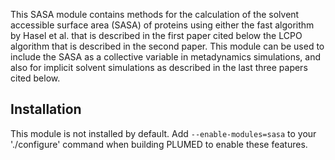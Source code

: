 This SASA module contains methods for the calculation of the solvent accessible surface area (SASA) of proteins using either the fast algorithm by Hasel et al. that is described in the first paper cited below the LCPO algorithm that is described in the second paper. This module can be used to include the SASA as a collective variable in metadynamics simulations, and also for implicit solvent simulations as described in the last three papers cited below.

## Installation 

This module is not installed by default. Add `--enable-modules=sasa` to your './configure' command when building PLUMED to enable these features.
